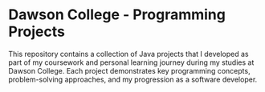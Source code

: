 # Dawson College - Programming Projects
This repository contains a collection of Java projects that I developed as part of my coursework and personal learning journey during my studies at Dawson College. Each project demonstrates key programming concepts, problem-solving approaches, and my progression as a software developer.

